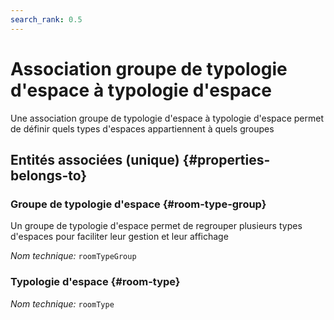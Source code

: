 ```yaml
---
search_rank: 0.5
---    
```

# Association groupe de typologie d'espace à typologie d'espace
<!--- THIS FILE IS GENERATED PLEASE DO NOT EDIT IT DIRECTLY --->

Une association groupe de typologie d'espace à typologie d'espace permet de définir quels types d'espaces appartiennent à quels groupes

<OH code="roomTypeGroupToRoomType"/>







## Entités associées (unique) {#properties-belongs-to}

### Groupe de typologie d'espace {#room-type-group}

Un groupe de typologie d'espace permet de regrouper plusieurs types d'espaces pour faciliter leur gestion et leur affichage

*Nom technique:* ```roomTypeGroup```
<PH code="roomTypeGroupToRoomType:roomTypeGroup"/>

### Typologie d'espace {#room-type}



*Nom technique:* ```roomType```
<PH code="roomTypeGroupToRoomType:roomType"/>





